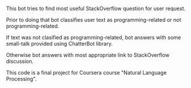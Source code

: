 This bot tries to find most useful StackOverflow question for user request.

Prior to doing that bot classifies user text as programming-related or not programming-related.

If text was not clasified as programming-related, bot answers with some small-talk provided using ChatterBot library.

Otherwise bot answers with most appropriate link to StackOverflow discussion.

This code is a final project for Coursera course "Natural Language Processing".
